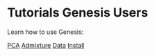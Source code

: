 
# Tutorials Genesis Users

Learn how to use Genesis:

[PCA](./pca/index.md)
[Admixture](./admixture/index.md)
[Data](./data/index.md)
[Install](./install/index.md)
